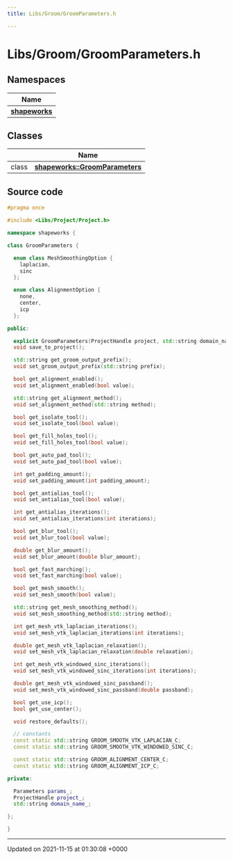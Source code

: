 ```yaml
---
title: Libs/Groom/GroomParameters.h

---
```


# Libs/Groom/GroomParameters.h



## Namespaces

| Name           |
| -------------- |
| **[shapeworks](../Namespaces/namespaceshapeworks.md)**  |

## Classes

|                | Name           |
| -------------- | -------------- |
| class | **[shapeworks::GroomParameters](../Classes/classshapeworks_1_1GroomParameters.md)**  |




## Source code

```cpp
#pragma once

#include <Libs/Project/Project.h>

namespace shapeworks {

class GroomParameters {

  enum class MeshSmoothingOption {
    laplacian,
    sinc
  };

  enum class AlignmentOption {
    none,
    center,
    icp
  };

public:

  explicit GroomParameters(ProjectHandle project, std::string domain_name = "");
  void save_to_project();

  std::string get_groom_output_prefix();
  void set_groom_output_prefix(std::string prefix);

  bool get_alignment_enabled();
  void set_alignment_enabled(bool value);

  std::string get_alignment_method();
  void set_alignment_method(std::string method);

  bool get_isolate_tool();
  void set_isolate_tool(bool value);

  bool get_fill_holes_tool();
  void set_fill_holes_tool(bool value);

  bool get_auto_pad_tool();
  void set_auto_pad_tool(bool value);

  int get_padding_amount();
  void set_padding_amount(int padding_amount);

  bool get_antialias_tool();
  void set_antialias_tool(bool value);

  int get_antialias_iterations();
  void set_antialias_iterations(int iterations);

  bool get_blur_tool();
  void set_blur_tool(bool value);

  double get_blur_amount();
  void set_blur_amount(double blur_amount);

  bool get_fast_marching();
  void set_fast_marching(bool value);

  bool get_mesh_smooth();
  void set_mesh_smooth(bool value);

  std::string get_mesh_smoothing_method();
  void set_mesh_smoothing_method(std::string method);

  int get_mesh_vtk_laplacian_iterations();
  void set_mesh_vtk_laplacian_iterations(int iterations);

  double get_mesh_vtk_laplacian_relaxation();
  void set_mesh_vtk_laplacian_relaxation(double relaxation);

  int get_mesh_vtk_windowed_sinc_iterations();
  void set_mesh_vtk_windowed_sinc_iterations(int iterations);

  double get_mesh_vtk_windowed_sinc_passband();
  void set_mesh_vtk_windowed_sinc_passband(double passband);

  bool get_use_icp();
  bool get_use_center();

  void restore_defaults();

  // constants
  const static std::string GROOM_SMOOTH_VTK_LAPLACIAN_C;
  const static std::string GROOM_SMOOTH_VTK_WINDOWED_SINC_C;

  const static std::string GROOM_ALIGNMENT_CENTER_C;
  const static std::string GROOM_ALIGNMENT_ICP_C;

private:

  Parameters params_;
  ProjectHandle project_;
  std::string domain_name_;

};

}
```


-------------------------------

Updated on 2021-11-15 at 01:30:08 +0000
